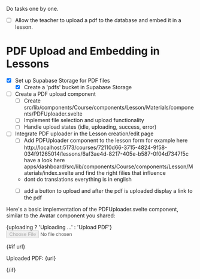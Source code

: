 Do tasks one by one. 

- [ ] Allow the teacher to upload a pdf to the database and embed it in a lesson. 

# PDF Upload and Embedding in Lessons

- [x] Set up Supabase Storage for PDF files
  - [x] Create a 'pdfs' bucket in Supabase Storage

- [ ] Create a PDF upload component
  - [ ] Create src/lib/components/Course/components/Lesson/Materials/components/PDFUploader.svelte
  - [ ] Implement file selection and upload functionality
  - [ ] Handle upload states (idle, uploading, success, error)

- [ ] Integrate PDF uploader in the Lesson creation/edit page
  - [ ] Add PDFUploader component to the lesson form for example here http://localhost:5173/courses/72110d66-3715-4824-9f58-034f91265014/lessons/6af3ae4d-8217-405e-b587-0f04d7347f5c
  have a look here apps/dashboard/src/lib/components/Course/components/Lesson/Materials/index.svelte and find the right filies that influence
  - dont do translations everything is in english
  - [ ] add a button to upload and after the pdf is uploaded display a link to the pdf


Here's a basic implementation of the PDFUploader.svelte component, similar to the Avatar component you shared:


<script lang="ts">
  import { createEventDispatcher } from 'svelte'
  import { supabase } from '$lib/utils/functions/supabase';


  export let url: string | null = null

  let uploading = false
  let files: FileList

  const dispatch = createEventDispatcher()

  const uploadPDF = async () => {
    try {
      uploading = true

      if (!files || files.length === 0) {
        throw new Error('You must select a PDF to upload.')
      }

      const file = files[0]
      const fileExt = file.name.split('.').pop()
      const fileName = `${Math.random()}.${fileExt}`

      const { error } = await supabase.storage
        .from('pdfs')
        .upload(fileName, file)

      if (error) {
        throw error
      }

      url = fileName
      dispatch('upload', { url: fileName })
    } catch (error) {
      if (error instanceof Error) {
        alert(error.message)
      }
    } finally {
      uploading = false
    }
  }
</script>

<div>
  <label class="button primary block" for="single">
    {uploading ? 'Uploading ...' : 'Upload PDF'}
  </label>
  <input
    type="file"
    id="single"
    accept="application/pdf"
    bind:files
    on:change={uploadPDF}
    disabled={uploading}
  />
</div>

{#if url}
  <p>Uploaded PDF: {url}</p>
{/if}

